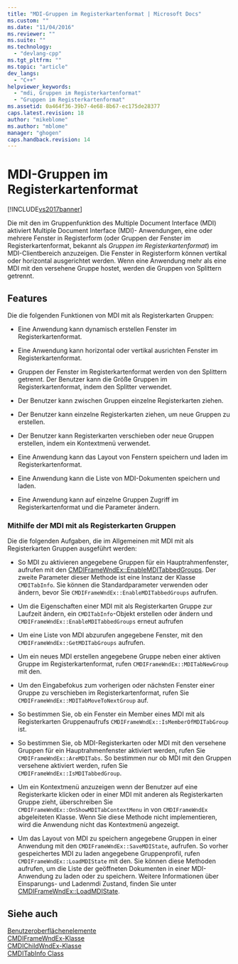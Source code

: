 ```yaml
---
title: "MDI-Gruppen im Registerkartenformat | Microsoft Docs"
ms.custom: ""
ms.date: "11/04/2016"
ms.reviewer: ""
ms.suite: ""
ms.technology: 
  - "devlang-cpp"
ms.tgt_pltfrm: ""
ms.topic: "article"
dev_langs: 
  - "C++"
helpviewer_keywords: 
  - "mdi, Gruppen im Registerkartenformat"
  - "Gruppen im Registerkartenformat"
ms.assetid: 0a464f36-39b7-4e68-8b67-ec175de28377
caps.latest.revision: 18
author: "mikeblome"
ms.author: "mblome"
manager: "ghogen"
caps.handback.revision: 14
---
```

# MDI-Gruppen im Registerkartenformat
[!INCLUDE[vs2017banner](../assembler/inline/includes/vs2017banner.md)]

Die mit den im Gruppenfunktion des Multiple Document Interface \(MDI\) aktiviert Multiple Document Interface \(MDI\)\- Anwendungen, eine oder mehrere Fenster in Registerform \(oder Gruppen der Fenster im Registerkartenformat, bekannt als *Gruppen im Registerkartenformat*\) im MDI\-Clientbereich anzuzeigen.  Die Fenster in Registerform können vertikal oder horizontal ausgerichtet werden.  Wenn eine Anwendung mehr als eine MDI mit den versehene Gruppe hostet, werden die Gruppen von Splittern getrennt.  
  
## Features  
 Die die folgenden Funktionen von MDI mit als Registerkarten Gruppen:  
  
-   Eine Anwendung kann dynamisch erstellen Fenster im Registerkartenformat.  
  
-   Eine Anwendung kann horizontal oder vertikal ausrichten Fenster im Registerkartenformat.  
  
-   Gruppen der Fenster im Registerkartenformat werden von den Splittern getrennt.  Der Benutzer kann die Größe Gruppen im Registerkartenformat, indem den Splitter verwendet.  
  
-   Der Benutzer kann zwischen Gruppen einzelne Registerkarten ziehen.  
  
-   Der Benutzer kann einzelne Registerkarten ziehen, um neue Gruppen zu erstellen.  
  
-   Der Benutzer kann Registerkarten verschieben oder neue Gruppen erstellen, indem ein Kontextmenü verwendet.  
  
-   Eine Anwendung kann das Layout von Fenstern speichern und laden im Registerkartenformat.  
  
-   Eine Anwendung kann die Liste von MDI\-Dokumenten speichern und laden.  
  
-   Eine Anwendung kann auf einzelne Gruppen Zugriff im Registerkartenformat und die Parameter ändern.  
  
### Mithilfe der MDI mit als Registerkarten Gruppen  
 Die die folgenden Aufgaben, die im Allgemeinen mit MDI mit als Registerkarten Gruppen ausgeführt werden:  
  
-   So MDI zu aktivieren angegebene Gruppen für ein Hauptrahmenfenster, aufrufen mit den [CMDIFrameWndEx::EnableMDITabbedGroups](../Topic/CMDIFrameWndEx::EnableMDITabbedGroups.md).  Der zweite Parameter dieser Methode ist eine Instanz der Klasse `CMDITabInfo`.  Sie können die Standardparameter verwenden oder ändern, bevor Sie `CMDIFrameWndEx::EnableMDITabbedGroups` aufrufen.  
  
-   Um die Eigenschaften einer MDI mit als Registerkarten Gruppe zur Laufzeit ändern, ein `CMDITabInfo`\-Objekt erstellen oder ändern und `CMDIFrameWndEx::EnableMDITabbedGroups` erneut aufrufen  
  
-   Um eine Liste von MDI abzurufen angegebene Fenster, mit den `CMDIFrameWndEx::GetMDITabGroups` aufrufen.  
  
-   Um ein neues MDI erstellen angegebene Gruppe neben einer aktiven Gruppe im Registerkartenformat, rufen `CMDIFrameWndEx::MDITabNewGroup` mit den.  
  
-   Um den Eingabefokus zum vorherigen oder nächsten Fenster einer Gruppe zu verschieben im Registerkartenformat, rufen Sie `CMDIFrameWndEx::MDITabMoveToNextGroup` auf.  
  
-   So bestimmen Sie, ob ein Fenster ein Member eines MDI mit als Registerkarten Gruppenaufrufs `CMDIFrameWndEx::IsMemberOfMDITabGroup` ist.  
  
-   So bestimmen Sie, ob MDI\-Registerkarten oder MDI mit den versehene Gruppen für ein Hauptrahmenfenster aktiviert werden, rufen Sie `CMDIFrameWndEx::AreMDITabs`.  So bestimmen nur ob MDI mit den Gruppen versehene aktiviert werden, rufen Sie `CMDIFrameWndEx::IsMDITabbedGroup`.  
  
-   Um ein Kontextmenü anzuzeigen wenn der Benutzer auf eine Registerkarte klicken oder in einer MDI mit anderen als Registerkarten Gruppe zieht, überschreiben Sie `CMDIFrameWndEx::OnShowMDITabContextMenu` in von `CMDIFrameWndEx` abgeleiteten Klasse.  Wenn Sie diese Methode nicht implementieren, wird die Anwendung nicht das Kontextmenü angezeigt.  
  
-   Um das Layout von MDI zu speichern angegebene Gruppen in einer Anwendung mit den `CMDIFrameWndEx::SaveMDIState`, aufrufen.  So vorher gespeichertes MDI zu laden angegebene Gruppenprofil, rufen `CMDIFrameWndEx::LoadMDIState` mit den.  Sie können diese Methoden aufrufen, um die Liste der geöffneten Dokumenten in einer MDI\-Anwendung zu laden oder zu speichern.  Weitere Informationen über Einsparungs\- und Ladenmdi Zustand, finden Sie unter [CMDIFrameWndEx::LoadMDIState](../Topic/CMDIFrameWndEx::LoadMDIState.md).  
  
## Siehe auch  
 [Benutzeroberflächenelemente](../mfc/user-interface-elements-mfc.md)   
 [CMDIFrameWndEx\-Klasse](../mfc/reference/cmdiframewndex-class.md)   
 [CMDIChildWndEx\-Klasse](../mfc/reference/cmdichildwndex-class.md)   
 [CMDITabInfo Class](../mfc/reference/cmditabinfo-class.md)